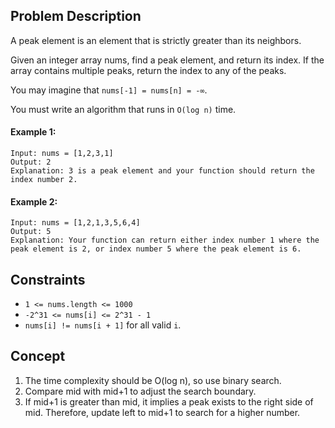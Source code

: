 ## Problem Description

A peak element is an element that is strictly greater than its neighbors.

Given an integer array nums, find a peak element, and return its index. If the array contains multiple peaks, return the index to any of the peaks.

You may imagine that `nums[-1] = nums[n] = -∞`.

You must write an algorithm that runs in `O(log n)` time.

#### Example 1:
```plaintext
Input: nums = [1,2,3,1]
Output: 2
Explanation: 3 is a peak element and your function should return the index number 2.
```
#### Example 2:
```plaintext
Input: nums = [1,2,1,3,5,6,4]
Output: 5
Explanation: Your function can return either index number 1 where the peak element is 2, or index number 5 where the peak element is 6.
```

## Constraints
- `1 <= nums.length <= 1000`
- `-2^31 <= nums[i] <= 2^31 - 1`
- `nums[i] != nums[i + 1]` for all valid `i`.

## Concept
1. The time complexity should be O(log n), so use binary search.
2. Compare mid with mid+1 to adjust the search boundary.
3. If mid+1 is greater than mid, it implies a peak exists to the right side of mid. Therefore, update left to mid+1 to search for a higher number.
